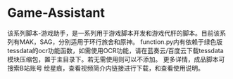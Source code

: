 # Game-Assistant
该系列脚本-游戏助手，是一系列用于游戏脚本开发和游戏代肝的脚本。目前该系列有MAK，SAG，分别适用于环行旅舍和原神。
function.py内有依赖于绿色版tessdata的ocr功能函数，如需使用OCR功能，请在蓝奏云/百度云下载tessdata模块压缩包，置于主目录下。若无需使用则可以不添加。
更多详情，成品脚本可搜索B站账号 绘星痕，查看视频简介内链接进行下载，和查看使用说明。
